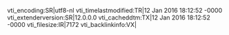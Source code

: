 vti_encoding:SR|utf8-nl
vti_timelastmodified:TR|12 Jan 2016 18:12:52 -0000
vti_extenderversion:SR|12.0.0.0
vti_cacheddtm:TX|12 Jan 2016 18:12:52 -0000
vti_filesize:IR|7172
vti_backlinkinfo:VX|
